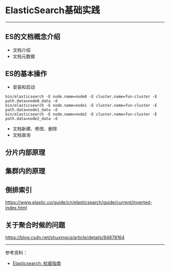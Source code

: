 # ElasticSearch基础实践


---

## ES的文档概念介绍

 - 文档介绍
 - 文档元数据

## ES的基本操作
 - 安装和启动
 ```
bin/elasticsearch -E node.name=node0 -E cluster.name=fun-cluster -E path.data=node0_data -d
bin/elasticsearch -E node.name=node1 -E cluster.name=fun-cluster -E path.data=node1_data -d
bin/elasticsearch -E node.name=node2 -E cluster.name=fun-cluster -E path.data=node2_data -d
 ```
 - 文档新建、修改、删除
 - 文档查询


## 分片内部原理

## 集群内的原理

## 倒排索引

https://www.elastic.co/guide/cn/elasticsearch/guide/current/inverted-index.html


## 关于聚合时候的问题
https://blog.csdn.net/shuxingcq/article/details/84878164

---

参考资料：
- [Elasticsearch: 权威指南](https://www.elastic.co/guide/cn/elasticsearch/guide/current/index.html)



